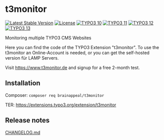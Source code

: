 # t3monitor

[![Latest Stable Version](https://poser.pugx.org/brainappeal/t3monitor/v/stable)](https://packagist.org/packages/brainappeal/t3monitor)
[![License](https://poser.pugx.org/brainappeal/t3monitor/license)](https://packagist.org/packages/brainappeal/t3monitor)
[![TYPO3 10](https://img.shields.io/badge/TYPO3-10-green.svg)](https://get.typo3.org/version/10)
[![TYPO3 11](https://img.shields.io/badge/TYPO3-11-green.svg)](https://get.typo3.org/version/11)
[![TYPO3 12](https://img.shields.io/badge/TYPO3-12-green.svg)](https://get.typo3.org/version/12)
[![TYPO3 13](https://img.shields.io/badge/TYPO3-13-green.svg)](https://get.typo3.org/version/13)

Monitoring multiple TYPO3 CMS Websites

Here you can find the code of the TYPO3 Extension "t3monitor". To use the t3monitor an Online-Account is needed, or you can get the self-hosted version für LAMP Servers.

Visit https://www.t3monitor.de and signup for a free 2-month test.

## Installation

Composer: ```composer req brainappeal/t3monitor```

TER: https://extensions.typo3.org/extension/t3monitor

## Release notes

[CHANGELOG.md](CHANGELOG.md)
